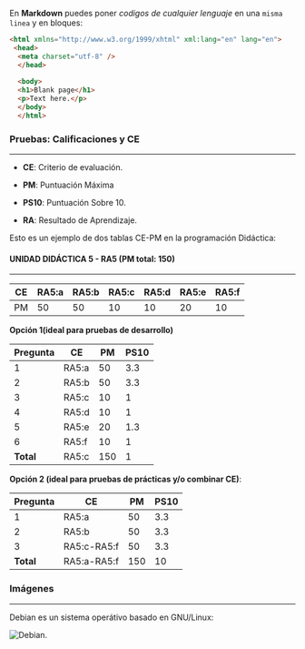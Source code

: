 En **Markdown** puedes poner *codigos de cualquier lenguaje* en una `misma linea` y en bloques:

```html
<html xmlns="http://www.w3.org/1999/xhtml" xml:lang="en" lang="en">
 <head>
  <meta charset="utf-8" />
  </head>
  
  <body>
  <h1>Blank page</h1>
  <p>Text here.</p>
  </body>
  </html>
  ```
### **Pruebas: Calificaciones y CE**
---
* **CE**: Criterio de evaluación.

* **PM**: Puntuación Máxima

* **PS10**: Puntuación Sobre 10.

* **RA**: Resultado de Aprendizaje.

Esto es un ejemplo de dos tablas CE-PM en la programación Didáctica:

#### UNIDAD DIDÁCTICA 5 - RA5 (PM total: 150)
---

| CE |**RA5:a**|**RA5:b**|**RA5:c**|**RA5:d**|**RA5:e**|**RA5:f**|
|----|---------|---------|---------|---------|---------|---------|
| PM |  50     |  50     |  10     |  10     |  20     |  10     |

**Opción 1(ideal para pruebas de desarrollo)**

| Pregunta | CE | PM | PS10 |
|----------|----|----|------|
| 1 | RA5:a | 50 | 3.3|
| 2 | RA5:b | 50 | 3.3 |
| 3 | RA5:c | 10 | 1 |
| 4 | RA5:d | 10 | 1 |
| 5 | RA5:e | 20 | 1.3 |
| 6 | RA5:f | 10 | 1 |
| **Total** | RA5:c | 150 | 1 |

**Opción 2 (ideal para pruebas de prácticas y/o combinar CE)**:

| Pregunta | CE | PM | PS10 |
|----------|----|----|------|
| 1 | RA5:a | 50 | 3.3|
| 2 | RA5:b | 50 | 3.3 |
| 3 | RA5:c-RA5:f | 50 | 3.3 |
| **Total** | RA5:a-RA5:f | 150 | 10 |

### Imágenes
---

Debian es un sistema operátivo basado en GNU/Linux:

![Debian](https://encrypted-tbn0.gstatic.com/images?q=tbn:ANd9GcSZn6gdB0QGWy_9D6SeqfyGKyMj0rYjWO3XnnYdtELe3R1LqmD5BQ).
